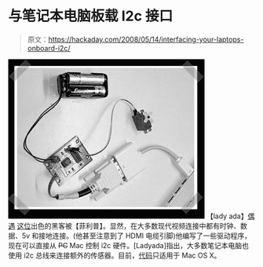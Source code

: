 # 与笔记本电脑板载 I2c 接口

> 原文：<https://hackaday.com/2008/05/14/interfacing-your-laptops-onboard-i2c/>

![](img/1b131d66d6addf5731ba8f9fd888e7e0.png)
【lady ada】[偶遇](http://www.ladyada.net/rant/2008/05/microcontroller-less-i2c-adapter/) [这位](http://www.paintyourdragon.com/uc/i2c/index.html)出色的黑客被【菲利普】。显然，在大多数现代视频连接中都有时钟、数据、5v 和接地连接。(他甚至注意到了 HDMI 电缆引脚)他编写了一些驱动程序，现在可以直接从 ~~PC~~ Mac 控制 i2c 硬件。[Ladyada]指出，大多数笔记本电脑也使用 i2c 总线来连接额外的传感器。目前，[代码](http://members.dslextreme.com/users/paintyourdragon/uc/i2c/i2c.tar.gz)只适用于 Mac OS X。